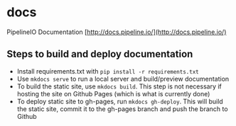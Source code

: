# docs 
PipelineIO Documentation [http://docs.pipeline.io/](http://docs.pipeline.io/)

## Steps to build and deploy documentation
* Install requirements.txt with `pip install -r requirements.txt`
* Use `mkdocs serve` to run a local server and build/preview documentation
* To build the static site, use `mkdocs build`. This step is not necessary if hosting the site on Github Pages (which is what is currently done)
* To deploy static site to gh-pages, run `mkdocs gh-deploy`. This will build the static site, commit it to the gh-pages branch and push the branch to Github

